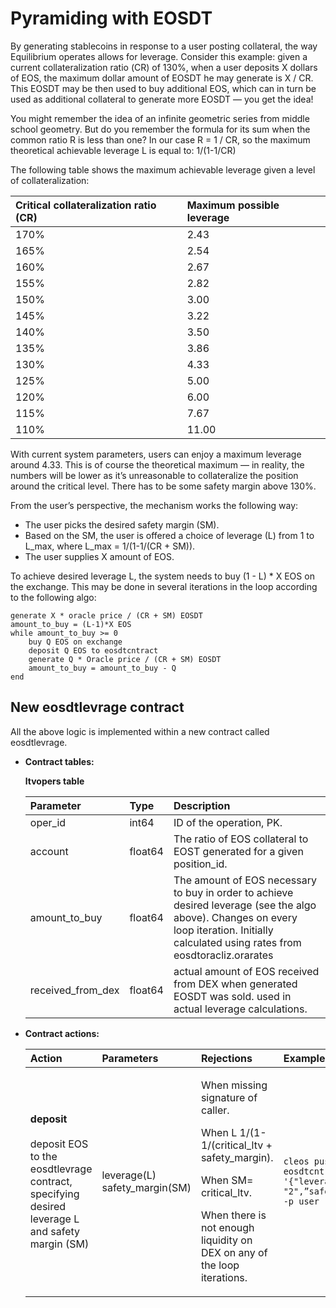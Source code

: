 # Pyramiding with EOSDT

By generating stablecoins in response to a user posting collateral, the way Equilibrium operates allows for leverage. Consider this example: given a current collateralization ratio \(СR\) of 130%, when a user deposits X dollars of EOS, the maximum dollar amount of EOSDT he may generate is X / CR. This EOSDT may be then used to buy additional EOS, which can in turn be used as additional collateral to generate more EOSDT — you get the idea!

You might remember the idea of an infinite geometric series from middle school geometry. But do you remember the formula for its sum when the common ratio R is less than one? In our case R = 1 / CR, so the maximum theoretical achievable leverage L is equal to: 1/\(1-1/CR\)

The following table shows the maximum achievable leverage given a level of collateralization:

| Critical collateralization ratio \(CR\) | Maximum possible leverage |
| :--- | :--- |
| 170% | 2.43 |
| 165% | 2.54 |
| 160% | 2.67 |
| 155% | 2.82 |
| 150% | 3.00 |
| 145% | 3.22 |
| 140% | 3.50 |
| 135% | 3.86 |
| 130% | 4.33 |
| 125% | 5.00 |
| 120% | 6.00 |
| 115% | 7.67 |
| 110% | 11.00 |

With current system parameters, users can enjoy a maximum leverage around 4.33. This is of course the theoretical maximum — in reality, the numbers will be lower as it’s unreasonable to collateralize the position around the critical level. There has to be some safety margin above 130%.

From the user’s perspective, the mechanism works the following way:

* The user picks the desired safety margin \(SM\).
* Based on the SM, the user is offered a choice of leverage \(L\) from 1 to L\_max, where L\_max = 1/\(1-1/\(CR + SM\)\).
* The user supplies X amount of EOS.

To achieve desired leverage L, the system needs to buy \(1 - L\) \* X EOS on the exchange. This may be done in several iterations in the loop according to the following algo:

```text
generate X * oracle price / (CR + SM) EOSDT
amount_to_buy = (L-1)*X EOS
while amount_to_buy >= 0
    buy Q EOS on exchange
    deposit Q EOS to eosdtcntract
    generate Q * Oracle price / (CR + SM) EOSDT
    amount_to_buy = amount_to_buy - Q
end
```

## **New eosdtlevrage contract**

All the above logic is implemented within a new contract called eosdtlevrage.

* **Contract tables:**

  **ltvopers table**

  | Parameter | Type | Description |
  | :--- | :--- | :--- |
  | oper\_id | int64 | ID of the operation, PK. |
  | account | float64 | The ratio of EOS collateral to EOST generated for a given position\_id. |
  | amount\_to\_buy | float64 | The amount of EOS necessary to buy in order to achieve desired leverage \(see the algo above\). Changes on every loop iteration. Initially calculated using rates from eosdtoracliz.orarates |
  | received\_from\_dex | float64 | actual amount of EOS received from DEX when generated EOSDT was sold. used in actual leverage calculations. |

* **Contract actions:**

  <table>
    <thead>
      <tr>
        <th style="text-align:left">Action</th>
        <th style="text-align:left">Parameters</th>
        <th style="text-align:left">Rejections</th>
        <th style="text-align:left">Example</th>
      </tr>
    </thead>
    <tbody>
      <tr>
        <td style="text-align:left"><b>deposit</b>
          <br />
          <br />deposit EOS to the eosdtlevrage contract, specifying desired leverage
          L and safety margin (SM)</td>
        <td style="text-align:left">leverage(L)
          <br />safety_margin(SM)</td>
        <td style="text-align:left">
          <p>When missing signature of caller.</p>
          <p>When L 1/(1- 1/(critical_ltv + safety_margin).</p>
          <p>When SM= critical_ltv.</p>
          <p>When there is not enough liquidity on DEX on any of the loop iterations.</p>
        </td>
        <td style="text-align:left"><code>cleos push action eosdtcntract margincall &apos;{&quot;leverage&quot;: &quot;2&quot;,&#x201D;safety_margin&#x201D;,&#x201D;0.3&#x201D;}&apos; -p user</code>
        </td>
      </tr>
    </tbody>
  </table>

